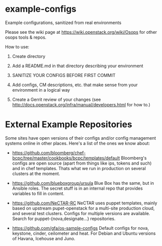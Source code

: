 # example-configs
Example configurations, sanitized from real environments

Please see the wiki page at https://wiki.openstack.org/wiki/Osops for other osops tools & repos.

How to use:

1) Create directory

2) Add a README.md in that directory describing your environment

3) SANITIZE YOUR CONFIGS BEFORE FIRST COMMIT

4) Add configs, CM descriptions, etc. that make sense from your environment in a logical way

5) Create a Gerrit review of your changes (see http://docs.openstack.org/infra/manual/developers.html for how to.)

# External Example Repositories

Some sites have open versions of their configs and/or config
management systems online in other places.  Here's a list of the ones
we know about:

* https://github.com/bloomberg/chef-bcpc/tree/master/cookbooks/bcpc/templates/default
  Bloomberg's configs are open source (apart from things like ips,
  tokens and such) and in chef templates. Thats what we run in
  production on several clusters at the moment.
  
* https://github.com/blueboxgroup/ursula
  Blue Box has the same, but in Ansible roles. The secret stuff is in
  an internal repo that provides variables to fill in content.
  
* https://github.com/NeCTAR-RC
  NeCTAR uses puppet templates, mainly based on upstream pupet-openstack for a
  multi-site production cloud, and several test clusters. Configs for multiple
  versions are available. Search for puppet-{nova,designate...} repositories.

* https://github.com/gfa/os-sample-configs
  Default configs for nova, keystone, cinder, ceilometer and heat.
  For Debian and Ubuntu versions of Havana, Icehouse and Juno.

